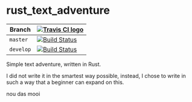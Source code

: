# rust_text_adventure

Branch   |[![Travis CI logo](pics/TravisCI.png)](https://travis-ci.org)                                                                    
---------|------------------------------------------------------------------------------------------------------------------------------------------------------------
`master` |[![Build Status](https://travis-ci.org/richelbilderbeek/rust_text_adventure.svg?branch=master)](https://travis-ci.org/richelbilderbeek/rust_text_adventure) 
`develop`|[![Build Status](https://travis-ci.org/richelbilderbeek/rust_text_adventure.svg?branch=develop)](https://travis-ci.org/richelbilderbeek/rust_text_adventure)

Simple text adventure, written in Rust.

I did not write it in the smartest way possible,
instead, I chose to write in such a way that
a beginner can expand on this.

nou das mooi

